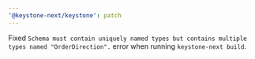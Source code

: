 ```yaml
---
'@keystone-next/keystone': patch
---
```


Fixed `Schema must contain uniquely named types but contains multiple types named "OrderDirection".` error when running `keystone-next build`.
